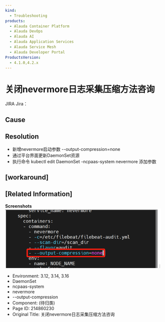```yaml
---
kind:
  - Troubleshooting
products:
  - Alauda Container Platform
  - Alauda DevOps
  - Alauda AI
  - Alauda Application Services
  - Alauda Service Mesh
  - Alauda Developer Portal
ProductsVersion:
  - 4.1.0,4.2.x
---
```

<!-- A type of document that involves encountering a fault, diagnosing it, performing root cause analysis, and providing solutions. -->

# 关闭nevermore日志采集压缩方法咨询

JIRA Jira：

## Cause

## Resolution
- 新增nevermore启动参数 --output-compression=none
- 通过平台界面更新DaemonSet资源
- 执行命令 kubectl edit DaemonSet -ncpaas-system nevermore 添加参数

## [workaround]

## [Related Information]
**Screenshots**
![](assets/guan-bi-nevermoreri-zhi-cai-ji-ya-suo-fang-fa-zi-xun/image-2024-6-11_10-19-5.png)
- Environment: 3.12, 3.14, 3.16
- DaemonSet
- ncpaas-system
- nevermore
- --output-compression
- Component: (待归类)
- Page ID: 214860230
- Original Title: 关闭nevermore日志采集压缩方法咨询
